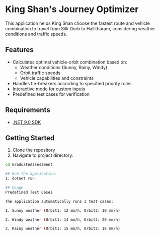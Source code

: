# King Shan's Journey Optimizer

This application helps King Shan choose the fastest route and vehicle combination to travel from Silk Dorb to Hallitharam, considering weather conditions and traffic speeds.

## Features
- Calculates optimal vehicle-orbit combination based on:
  - Weather conditions (Sunny, Rainy, Windy)
  - Orbit traffic speeds
  - Vehicle capabilities and constraints
- Handles tie-breakers according to specified priority rules
- Interactive mode for custom inputs
- Predefined test cases for verification

## Requirements
- [.NET 9.0 SDK](https://dotnet.microsoft.com/download/dotnet/9.0)

## Getting Started
1. Clone the repository
2. Navigate to project directory:
```bash
cd GraduateAssessment

## Run the application:
1. dotnet run

## Usage
Predefined Test Cases

The application automatically runs 3 test cases:

1. Sunny weather (Orbit1: 12 mm/h, Orbit2: 10 mm/h)

2. Windy weather (Orbit1: 14 mm/h, Orbit2: 20 mm/h)

3. Rainy weather (Orbit1: 15 mm/h, Orbit2: 18 mm/h)